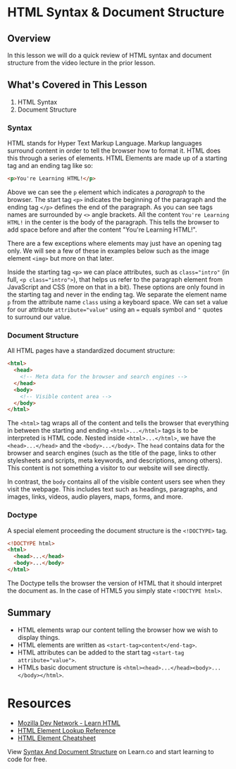 # HTML Syntax & Document Structure

## Overview

In this lesson we will do a quick review of HTML syntax and document structure from the video lecture in the prior lesson.

## What's Covered in This Lesson

1. HTML Syntax
2. Document Structure

### Syntax

HTML stands for Hyper Text Markup Language. Markup languages surround content in order to tell the browser how to format it. HTML does this through a series of elements. HTML Elements are made up of a starting tag and an ending tag like so:

```html
<p>You're Learning HTML!</p>
```

Above we can see the `p` element which indicates a _paragraph_ to the browser. The start tag `<p>` indicates the beginning of the paragraph and the ending tag `</p>` defines the end of the paragraph. As you can see tags names are surrounded by `<>` angle brackets. All the content `You're Learning HTML!` in the center is the body of the paragraph. This tells the browser to add space before and after the content "You're Learning HTML!".

There are a few exceptions where elements may just have an opening tag only. We will see a few of these in examples below such as the image element `<img>` but more on that later.

Inside the starting tag `<p>` we can place attributes, such as `class="intro"` (in full, `<p class="intro">`), that helps us refer to the paragraph element from JavaScript and CSS (more on that in a bit). These options are only found in the starting tag and never in the ending tag. We separate the element name `p` from the attribute name `class` using a keyboard space. We can set a value for our attribute `attribute="value"` using an `=` equals symbol and `"` quotes to surround our value.

### Document Structure

All HTML pages have a standardized document structure:

```html
<html>
  <head>
    <!-- Meta data for the browser and search engines -->
  </head>
  <body>
    <!-- Visible content area -->
  </body>
</html>
```

The `<html>` tag wraps all of the content and tells the browser that everything in between the starting and ending `<html>...</html>` tags is to be interpreted is HTML code. Nested inside `<html>...</html>`, we have the `<head>...</head>` and the `<body>...</body>`. The `head` contains data for the browser and search engines (such as the title of the page, links to other stylesheets and scripts, meta keywords, and descriptions, among others). This content is not something a visitor to our website will see directly.

In contrast, the `body` contains all of the visible content users see when they visit the webpage. This includes text such as headings, paragraphs, and images, links, videos, audio players, maps, forms, and more.

### Doctype

A special element proceeding the document structure is the `<!DOCTYPE>` tag.

```html
<!DOCTYPE html>
<html>
  <head>...</head>
  <body>...</body>
</html>
```

The Doctype tells the browser the version of HTML that it should interpret the document as. In the case of HTML5 you simply state `<!DOCTYPE html>`.

## Summary

- HTML elements wrap our content telling the browser how we wish to display things.
- HTML elements are written as `<start-tag>content</end-tag>`.
- HTML attributes can be added to the start tag `<start-tag attribute="value">`.
- HTMLs basic document structure is `<html><head>...</head><body>...</body></html>`.

# Resources

- [Mozilla Dev Network - Learn HTML](https://developer.mozilla.org/en-US/docs/Web/HTML)
- [HTML Element Lookup Reference](https://developer.mozilla.org/en-US/docs/Web/HTML/Element)
- [HTML Element Cheatsheet](http://overapi.com/html-dom/)

<p class='util--hide'>View <a href='https://learn.co/lessons/html-syntax-and-document-structure'>Syntax And Document Structure</a> on Learn.co and start learning to code for free.</p>
